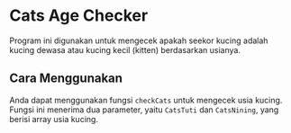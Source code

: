 # Cats Age Checker

Program ini digunakan untuk mengecek apakah seekor kucing adalah kucing dewasa atau kucing kecil (kitten) berdasarkan usianya.

## Cara Menggunakan

Anda dapat menggunakan fungsi `checkCats` untuk mengecek usia kucing. Fungsi ini menerima dua parameter, yaitu `CatsTuti` dan `CatsNining`, yang berisi array usia kucing.


